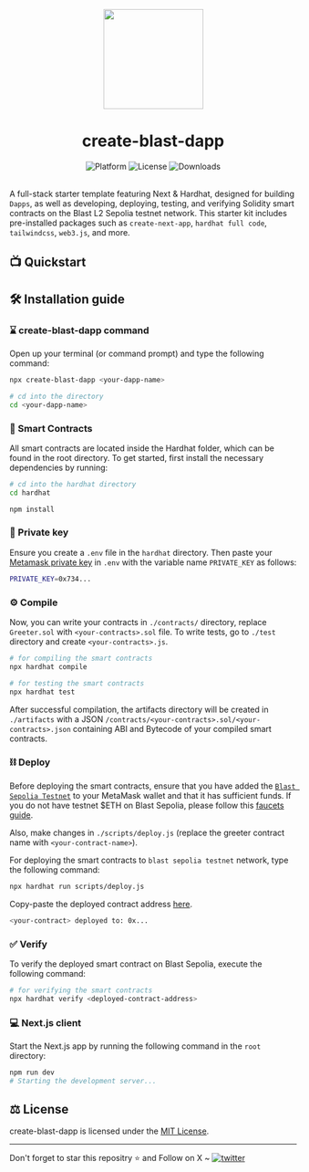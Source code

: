 <p align="center">
    <img align="center" src="https://assets-global.website-files.com/65a6baa1a3f8ed336f415cb4/65a6ceece21ac0bdde447011_Blast%20Logo%20Black.svg" width="175"></img>
</p>

<h1 align="center">create-blast-dapp</h1>

<div align="center">
    <img src="https://img.shields.io/badge/platform-blast-yellow.svg?style=flat-square" alt="Platform">
    <img src="https://img.shields.io/github/license/asharibali/create-blast-dapp?color=yellow&style=flat-square " alt="License">
    <img src="https://img.shields.io/npm/dw/create-blast-dapp?style=flat-square&color=yellow" alt="Downloads">
</div><br>

A full-stack starter template featuring Next & Hardhat, designed for building `Dapps`, as well as developing, deploying, testing, and verifying Solidity smart contracts on the Blast L2 Sepolia testnet network. This starter kit includes pre-installed packages such as `create-next-app`, `hardhat full code`, `tailwindcss`, `web3.js`, and more.

## 📺 Quickstart

<div align="center">
</div>

## 🛠️ Installation guide 


### ⌛️ create-blast-dapp command

Open up your terminal (or command prompt) and type the following command:

```sh
npx create-blast-dapp <your-dapp-name>

# cd into the directory
cd <your-dapp-name>
```

### 📜 Smart Contracts

All smart contracts are located inside the Hardhat folder, which can be found in the root directory. To get started, first install the necessary dependencies by running:

```sh
# cd into the hardhat directory
cd hardhat

npm install
```

### 🔑 Private key

Ensure you create a `.env` file in the `hardhat` directory. Then paste your [Metamask private key](https://metamask.zendesk.com/hc/en-us/articles/360015289632-How-to-export-an-account-s-private-key) in `.env` with the variable name `PRIVATE_KEY` as follows:

```sh
PRIVATE_KEY=0x734...
```

### ⚙️ Compile

Now, you can write your contracts in `./contracts/` directory, replace `Greeter.sol` with `<your-contracts>.sol` file. To write tests, go to `./test` directory and create `<your-contracts>.js`.

```sh
# for compiling the smart contracts
npx hardhat compile

# for testing the smart contracts
npx hardhat test
```

After successful compilation, the artifacts directory will be created in `./artifacts` with a JSON `/contracts/<your-contracts>.sol/<your-contracts>.json` containing ABI and Bytecode of your compiled smart contracts.


### ⛓️ Deploy

Before deploying the smart contracts, ensure that you have added the [`Blast Sepolia Testnet`](https://docs.blast.io/building/network-information) to your MetaMask wallet and that it has sufficient funds. If you do not have testnet $ETH on Blast Sepolia, please follow this [faucets guide](https://docs.blast.io/tools/faucets).

Also, make changes in `./scripts/deploy.js` (replace the greeter contract name with `<your-contract-name>`).

For deploying the smart contracts to `blast sepolia testnet` network, type the following command:

```sh
npx hardhat run scripts/deploy.js
```

Copy-paste the deployed contract address [here](https://github.com/asharibali/create-blast-dapp/blob/main/app/page.js#L37).

```sh
<your-contract> deployed to: 0x...
```

### ✅ Verify

To verify the deployed smart contract on Blast Sepolia, execute the following command:

```sh
# for verifying the smart contracts
npx hardhat verify <deployed-contract-address>
```

### 💻 Next.js client

Start the Next.js app by running the following command in the `root` directory:

```sh
npm run dev
# Starting the development server...
```


## ⚖️ License

create-blast-dapp is licensed under the [MIT License](https://github.com/AsharibAli/create-blast-dapp/blob/main/LICENSE.md).

<hr>
Don't forget to star this repositry ⭐️ and Follow on X ~ <a href="https://twitter.com/0xAsharib" target="_blank"><img src="https://img.shields.io/twitter/follow/0xAsharib?style=social" alt="twitter" /></a>
